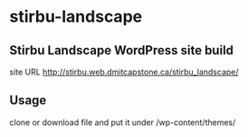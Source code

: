 # stirbu-landscape
## Stirbu Landscape WordPress site build
site URL http://stirbu.web.dmitcapstone.ca/stirbu_landscape/

## Usage
clone or download file and put it under /wp-content/themes/

